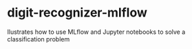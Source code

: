 # digit-recognizer-mlflow
Ilustrates how to use MLflow and Jupyter notebooks to solve a classification problem
